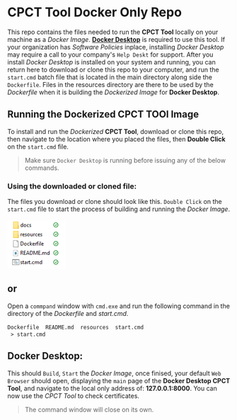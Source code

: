 # CPCT Tool Docker Only Repo

This repo contains the files needed to run the **CPCT Tool** locally on your machine as a *Docker Image*.
[**Docker Desktop**](https://www.docker.com) is required to use this tool. If your organization has *Software Policies* inplace, installing
*Docker Desktop* may require a call to your company's `Help Deskt` for support. After you install *Docker Desktop* is installed on your system and running, you can return here to download or clone this repo to your computer, and run the `start.cmd` batch file that is located in the main directory along side the `Dockerfile`. Files in the resources directory are there to be used by the *Dockerfile* when it is building the *Dockerized Image* for **Docker Desktop**.

## Running the Dockerized CPCT TOOl Image

To install and run the *Dockerized* **CPCT Tool**, download or clone this repo, then navigate to the location where you placed the files, then **Double Click** on the `start.cmd` file. 
> Make sure `Docker Desktop` is running before issuing any of the below commands. 


### Using the downloaded or cloned file:

The files you download or clone should look like this. `Double Click` on the `start.cmd` file to start the process of building and running the *Docker Image*.
<br/><br/>
![](docs\images\local_files.png)

## or

Open a `commpand` window with `cmd.exe` and run the following command in the directory of the *Dockerfile* and *start.cmd*.  
```shell
Dockerfile  README.md  resources  start.cmd
 > start.cmd
```

## Docker Desktop:

This should `Build`, `Start` the *Docker Image*, once finised, your default `Web Browser` should open, displaying the `main` page of the **Docker Desktop CPCT Tool**, and navigate to the local only address of: **127.0.0.1:8000**. You can now use the *CPCT Tool* to check certificates. 

> The command window will close on its own. 


